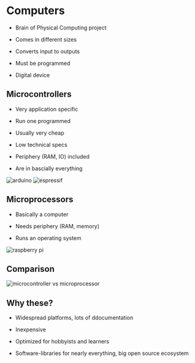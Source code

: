 # Computers

- Brain of Physical Computing project

- Comes in different sizes

- Converts input to outputs

- Must be programmed

- Digital device

## Microcontrollers

- Very application specific

- Run one programmed

- Usually very cheap

- Low technical specs

- Periphery (RAM, IO) included

- Are in bascially everything

![arduino](/assets/arduino.png) ![espressif](/assets/espressif.png)


## Microprocessors

- Basically a computer

- Needs periphery (RAM, memory)

- Runs an operating system

![raspberry pi](/assets/raspi.png)

## Comparison

![microcontroller vs microprocessor](/assets/micro.png)

## Why these?

- Widespread platforms, lots of ddocumentation

- Inexpensive

- Optimized for hobbyists and learners

- Software-libraries for nearly everything, big open source ecosystem
